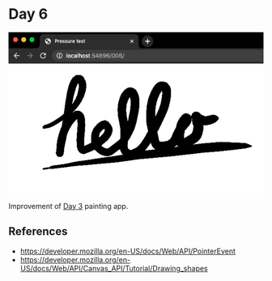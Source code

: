 Day 6
=====

![Screen Shot](screenshot.png)

Improvement of [Day 3](../003) painting app.

References
----------

* https://developer.mozilla.org/en-US/docs/Web/API/PointerEvent
* https://developer.mozilla.org/en-US/docs/Web/API/Canvas_API/Tutorial/Drawing_shapes

